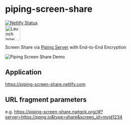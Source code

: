 # piping-screen-share
[![Netlify Status](https://api.netlify.com/api/v1/badges/6f5b6274-8d0e-4bd9-96b2-1f05b30ecd2d/deploy-status)](https://app.netlify.com/sites/piping-screen-share/deploys)  
<a href="https://piping-screen-share.netlify.com"><img src="https://user-images.githubusercontent.com/9122190/28998409-c5bf7362-7a00-11e7-9b63-db56694522e7.png" alt="Launch now as Web App" height="48"></a>

Screen Share via [Piping Server](https://github.com/nwtgck/piping-server) with End-to-End Encryption

![Piping Screen Share Demo](doc_assets/piping-screen-share-demo.gif)

## Application
<https://piping-screen-share.netlify.com>

## URL fragment parameters

e.g. <https://piping-screen-share.nwtgck.org//#?server=https://ppng.io&type=share&screen_id=myid1234>
